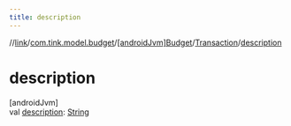```yaml
---
title: description
---
```

//[link](../../../../index.html)/[com.tink.model.budget](../../index.html)/[[androidJvm]Budget](../index.html)/[Transaction](index.html)/[description](description.html)



# description



[androidJvm]\
val [description](description.html): [String](https://kotlinlang.org/api/latest/jvm/stdlib/kotlin/-string/index.html)




